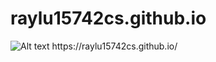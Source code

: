 # raylu15742cs.github.io
<img src="/src/Component/img/battleship1.jpg" alt="Alt text" title="Optional title">
https://raylu15742cs.github.io/
